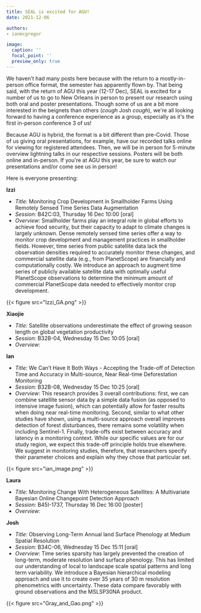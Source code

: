 ```yaml
---
title: SEAL is excited for AGU!
date: 2021-12-06

authors:
- ianmcgregor

image:
  caption: ''
  focal_point: ''
  preview_only: true
---
```

We haven't had many posts here because with the return to a mostly-in-person office format, the semester has apparently flown by. That being said, with the return of AGU this year (12-17 Dec), SEAL is excited for a number of us to go to New Orleans in person to present our research using both oral and poster presentations. Though some of us are a bit more interested in the beignets than others (*cough* Josh *cough*), we're all looking forward to having a conference experience as a group, especially as it's the first in-person conference 3 of us!

Because AGU is hybrid, the format is a bit different than pre-Covid. Those of us giving oral presentations, for example, have our recorded talks online for viewing for registered attendees. Then, we will be in person for 5-minute overview lightning talks in our respective sessions. Posters will be both online and in-person. If you're at AGU this year, be sure to watch our presentations and/or come see us in person!

Here is everyone presenting:

**Izzi**
- *Title:* Monitoring Crop Development in Smallholder Farms Using Remotely Sensed Time Series Data Augmentation
- *Session:* B42C:03, Thursday 16 Dec 10:00 [oral]
- *Overview:* Smallholder farms play an integral role in global efforts to achieve food security, but their capacity to adapt to climate changes is largely unknown. Dense remotely sensed time series offer a way to monitor crop development and management practices in smallholder fields. However, time series from public satellite data lack the observation densities required to accurately monitor these changes, and commercial satellite data (e.g., from PlanetScope) are financially and computationally costly. We introduce an approach to augment time series of publicly available satellite data with optimally useful PlanetScope observations to determine the minimum amount of commercial PlanetScope data needed to effectively monitor crop development. 

{{< figure src="Izzi_GA.png" >}}

**Xiaojie**
- *Title:* Satellite observations underestimate the effect of growing season length on global vegetation productivity
- *Session:* B32B-04, Wednesday 15 Dec 10:05 [oral]
- *Overview:*

**Ian**
- *Title:* We Can’t Have It Both Ways - Accepting the Trade-off of Detection Time and Accuracy in Multi-source, Near Real-time Deforestation Monitoring
- *Session:* B32B-08, Wednesday 15 Dec 10:25 [oral]
- *Overview:* This research provides 3 overall contributions: first, we can combine satellite sensor data by a simple data fusion (as opposed to intensive image fusion), which can potentially allow for faster results when doing near real-time monitoring. Second, similar to what other studies have shown, using a multi-source approach overall improves detection of forest disturbances, there remains some volatility when including Sentinel-1. Finally, trade-offs exist between accuracy and latency in a monitoring context. While our specific values are for our study region, we expect this trade-off principle holds true elsewhere. We suggest in monitoring studies, therefore, that researchers specify their parameter choices and explain why they chose that particular set.

{{< figure src="ian_image.png" >}}

**Laura**
- *Title:* Monitoring Change With Heterogeneous Satellites: A Multivariate Bayesian Online Changepoint Detection Approach
- *Session:* B45I-1737, Thursday 16 Dec 16:00 [poster]
- *Overview:* 

**Josh**
- *Title:* Observing Long-Term Annual land Surface Phenology at Medium Spatial Resolution
- *Session:* B34C-06, Wednesday 15 Dec 15:11 [oral]
- *Overview:* Time series sparsity has largely prevented the creation of long-term, moderate resolution land surface phenology. This has limited our understanding of local to landscape scale spatial patterns and long term variability. We introduce a Bayesian hierarchical modeling approach and use it to create over 35 years of 30 m resolution phenometrics with uncertainty. These data compare favorably with ground observations and the MSLSP30NA product.

{{< figure src="Gray_and_Gao.png" >}}
